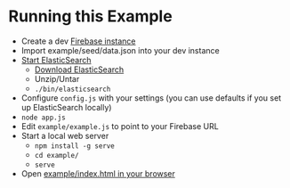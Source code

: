 # Running this Example

 - Create a dev [Firebase instance](https://www.firebase.com/account)
 - Import example/seed/data.json into your dev instance
 - [Start ElasticSearch](http://www.elasticsearch.org/guide/en/elasticsearch/reference/current/setup.html)
    - [Download ElasticSearch](http://www.elasticsearch.org/download)
    - Unzip/Untar
    - `./bin/elasticsearch`
 - Configure `config.js` with your settings (you can use defaults if you set up ElasticSearch locally)
 - `node app.js`
 - Edit `example/example.js` to point to your Firebase URL
 - Start a local web server
    - `npm install -g serve`
    - `cd example/`
    - `serve`
 - Open [example/index.html in your browser](http://localhost:3000)
